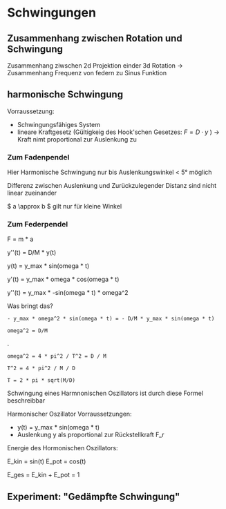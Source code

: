 # Schwingungen

## Zusammenhang zwischen Rotation und Schwingung

Zusammenhang ziwschen 2d Projektion einder 3d Rotation -> Zusammenhang Frequenz von federn zu Sinus Funktion

## harmonische Schwingung

Vorraussetzung:
- Schwingungsfähiges System
- lineare Kraftgesetz (Gültigkeig des Hook'schen Gesetzes: $F = D \cdot y$ ) -> Kraft nimt proportional zur Auslenkung zu


### Zum Fadenpendel

Hier Harmonische Schwingung nur bis Auslenkungswinkel < 5° möglich

Differenz zwischen Auslenkung und Zurückzulegender Distanz sind nicht linear zueinander

$ a \approx b $ gilt nur für kleine Winkel

### Zum Federpendel

F = m * a

y''(t) = D/M * y(t)



y(t) = y_max * sin(omega * t)

y'(t) = y_max * omega * cos(omega * t)

y''(t) = y_max * -sin(omega * t) * omega^2

Was bringt das?

    - y_max * omega^2 * sin(omega * t) = - D/M * y_max * sin(omega * t)

    omega^2 = D/M

.

    omega^2 = 4 * pi^2 / T^2 = D / M

    T^2 = 4 * pi^2 / M / D

    T = 2 * pi * sqrt(M/D)

Schwingung eines Harmnonischen Oszillators ist durch diese Formel beschreibbar

Harmonischer Oszillator Vorraussetzungen:

- y(t) = y_max * sin(omega * t)
- Auslenkung y als proportional zur Rückstellkraft F_r

Energie des Hormonischen Oszillators:

E_kin = sin(t)
E_pot = cos(t)

E_ges = E_kin + E_pot = 1


## Experiment: "Gedämpfte Schwingung"

